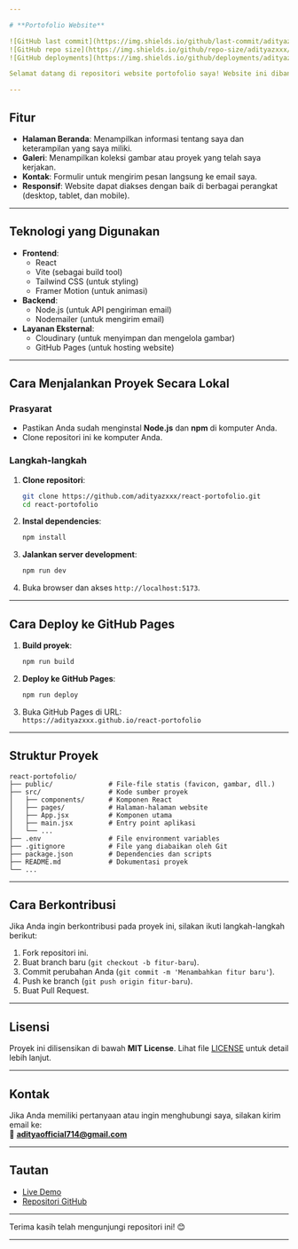 ```yaml
---

# **Portofolio Website**

![GitHub last commit](https://img.shields.io/github/last-commit/adityazxxx/My-React-Portofolio)
![GitHub repo size](https://img.shields.io/github/repo-size/adityazxxx/My-React-Portofolio)
![GitHub deployments](https://img.shields.io/github/deployments/adityazxxx/My-React-Portofolio/github-pages)

Selamat datang di repositori website portofolio saya! Website ini dibangun menggunakan **React** dan di-deploy ke **GitHub Pages**. Website ini menampilkan informasi tentang saya, proyek-proyek yang telah saya kerjakan, dan cara menghubungi saya.

---
```


## **Fitur**
- **Halaman Beranda**: Menampilkan informasi tentang saya dan keterampilan yang saya miliki.
- **Galeri**: Menampilkan koleksi gambar atau proyek yang telah saya kerjakan.
- **Kontak**: Formulir untuk mengirim pesan langsung ke email saya.
- **Responsif**: Website dapat diakses dengan baik di berbagai perangkat (desktop, tablet, dan mobile).

---

## **Teknologi yang Digunakan**
- **Frontend**:
  - React
  - Vite (sebagai build tool)
  - Tailwind CSS (untuk styling)
  - Framer Motion (untuk animasi)
- **Backend**:
  - Node.js (untuk API pengiriman email)
  - Nodemailer (untuk mengirim email)
- **Layanan Eksternal**:
  - Cloudinary (untuk menyimpan dan mengelola gambar)
  - GitHub Pages (untuk hosting website)

---

## **Cara Menjalankan Proyek Secara Lokal**

### **Prasyarat**
- Pastikan Anda sudah menginstal **Node.js** dan **npm** di komputer Anda.
- Clone repositori ini ke komputer Anda.

### **Langkah-langkah**
1. **Clone repositori**:
   ```bash
   git clone https://github.com/adityazxxx/react-portofolio.git
   cd react-portofolio
   ```

2. **Instal dependencies**:
   ```bash
   npm install
   ```

3. **Jalankan server development**:
   ```bash
   npm run dev
   ```

4. Buka browser dan akses `http://localhost:5173`.

---

## **Cara Deploy ke GitHub Pages**

1. **Build proyek**:
   ```bash
   npm run build
   ```

2. **Deploy ke GitHub Pages**:
   ```bash
   npm run deploy
   ```

3. Buka GitHub Pages di URL:  
   `https://adityazxxx.github.io/react-portofolio`

---

## **Struktur Proyek**
```
react-portofolio/
├── public/              # File-file statis (favicon, gambar, dll.)
├── src/                 # Kode sumber proyek
│   ├── components/      # Komponen React
│   ├── pages/           # Halaman-halaman website
│   ├── App.jsx          # Komponen utama
│   ├── main.jsx         # Entry point aplikasi
│   └── ...
├── .env                 # File environment variables
├── .gitignore           # File yang diabaikan oleh Git
├── package.json         # Dependencies dan scripts
├── README.md            # Dokumentasi proyek
└── ...
```

---

## **Cara Berkontribusi**
Jika Anda ingin berkontribusi pada proyek ini, silakan ikuti langkah-langkah berikut:
1. Fork repositori ini.
2. Buat branch baru (`git checkout -b fitur-baru`).
3. Commit perubahan Anda (`git commit -m 'Menambahkan fitur baru'`).
4. Push ke branch (`git push origin fitur-baru`).
5. Buat Pull Request.

---

## **Lisensi**
Proyek ini dilisensikan di bawah **MIT License**. Lihat file [LICENSE](LICENSE) untuk detail lebih lanjut.

---

## **Kontak**
Jika Anda memiliki pertanyaan atau ingin menghubungi saya, silakan kirim email ke:  
📧 **adityaofficial714@gmail.com**

---

## **Tautan**
- [Live Demo](https://adityazxxx.github.io/react-portofolio)
- [Repositori GitHub](https://github.com/adityazxxx/react-portofolio)

---

Terima kasih telah mengunjungi repositori ini! 😊

---
